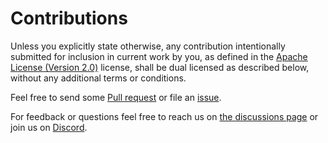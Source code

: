 # Contributions

Unless you explicitly state otherwise, any contribution intentionally submitted for inclusion in current work by you, as defined in the [Apache License (Version 2.0)](https://github.com/static-web-server/static-web-server/blob/master/LICENSE-APACHE) license, shall be dual licensed as described below, without any additional terms or conditions.

Feel free to send some [Pull request](https://github.com/static-web-server/static-web-server/pulls) or file an [issue](https://github.com/static-web-server/static-web-server/issues).

For feedback or questions feel free to reach us on [the discussions page](https://github.com/static-web-server/static-web-server/discussions) or join us on [Discord](https://discord.gg/VWvtZeWAA7).
